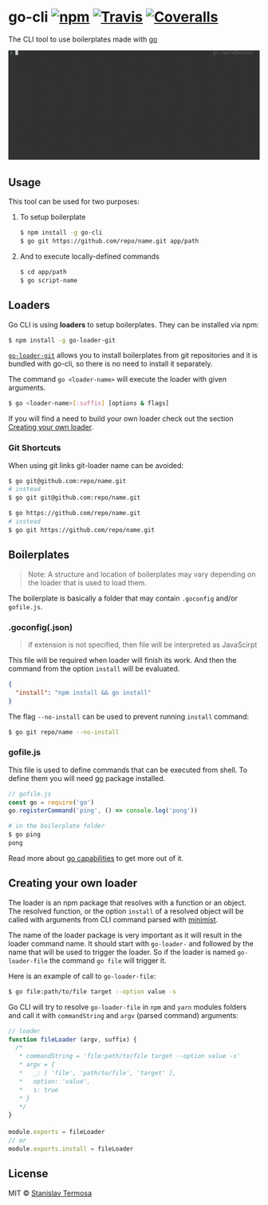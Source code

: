 # go-cli [![npm](https://img.shields.io/npm/v/go-cli.svg?style=flat-square)](https://www.npmjs.com/package/go-cli) [![Travis](https://img.shields.io/travis/gocli/go-cli.svg?style=flat-square)](https://travis-ci.org/gocli/go-cli) [![Coveralls](https://img.shields.io/coveralls/github/gocli/go-cli.svg?style=flat-square)](https://coveralls.io/github/gocli/go-cli)

The CLI tool to use boilerplates made with [go](https://www.npmjs.com/package/go)

![go-cli example](https://raw.githubusercontent.com/gocli/go-cli/master/docs/example.gif)

## Usage

This tool can be used for two purposes:

1. To setup boilerplate

   ```bash
   $ npm install -g go-cli
   $ go git https://github.com/repo/name.git app/path
   ```

2. And to execute locally-defined commands
   ```bash
   $ cd app/path
   $ go script-name
   ```

## Loaders

Go CLI is using **loaders** to setup boilerplates. They can be installed via npm:

```bash
$ npm install -g go-loader-git
```

[`go-loader-git`](https://npmjs.org/package/go-loader-git) allows you to install boilerplates from git repositories and it is bundled with go-cli, so there is no need to install it separately.

The command `go <loader-name>` will execute the loader with given arguments.

```bash
$ go <loader-name>[:suffix] [options & flags]
```

If you will find a need to build your own loader check out the section [Creating your own loader](#creating-your-own-loader).

### Git Shortcuts

When using git links git-loader name can be avoided:

```bash
$ go git@github.com:repo/name.git
# instead
$ go git git@github.com:repo/name.git
```

```bash
$ go https://github.com/repo/name.git
# instead
$ go git https://github.com/repo/name.git
```

## Boilerplates

> Note: A structure and location of boilerplates may vary depending on the loader that is used to load them.

The boilerplate is basically a folder that may contain `.goconfig` and/or `gofile.js`.

### .goconfig(.json)

> if extension is not specified, then file will be interpreted as JavaScirpt

This file will be required when loader will finish its work. And then the command from the option `install` will be evaluated.

```json
{
  "install": "npm install && go install"
}
```

The flag `--no-install` can be used to prevent running `install` command:

```bash
$ go git repo/name --no-install
```

### gofile.js

This file is used to define commands that can be executed from shell. To define them you will need [go](https://npmjs.org/package/go) package installed.

```js
// gofile.js
const go = require('go')
go.registerCommand('ping', () => console.log('pong'))
```

```bash
# in the boilerplate folder
$ go ping
pong
```

Read more about [go capabilities](https://npmjs.org/package/go) to get more out of it.

## Creating your own loader

The loader is an npm package that resolves with a function or an object. The resolved function, or the option `install` of a resolved object will be called with arguments from CLI command parsed with [minimist](https://www.npmjs.com/package/minimist).

The name of the loader package is very important as it will result in the loader command name. It should start with `go-loader-` and followed by the name that will be used to trigger the loader. So if the loader is named `go-loader-file` the command `go file` will trigger it.

Here is an example of call to `go-loader-file`:

```bash
$ go file:path/to/file target --option value -s
```

Go CLI will try to resolve `go-loader-file` in `npm` and `yarn` modules folders and call it with `commandString` and `argv` (parsed command) arguments:

```js
// loader
function fileLoader (argv, suffix) {
  /*
   * commandString = 'file:path/to/file target --option value -s'
   * argv = {
   *   _: [ 'file', 'path/to/file', 'target' ],
   *   option: 'value',
   *   s: true
   * }
   */
}

module.exports = fileLoader
// or
module.exports.install = fileLoader
```

## License

MIT © [Stanislav Termosa](https://github.com/termosa)

